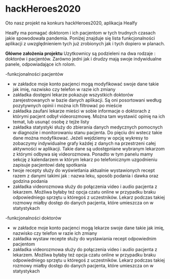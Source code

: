 # hackHeroes2020

Oto nasz projekt na konkurs hackHeroes2020, aplikacja Healfy



Healfy ma pomagać doktorom i ich pacjentom w tych trudnych czasach jakie spowodowała pandemia. 
Poniżej znajduje się lista funkcjonalności aplikacji z uwzględnieniem tych już zrobionych jak i tych dopiero w planach.




**Główne założenia projektu**
Uzytkownicy są podzieleni na dwa rodzaje : doktorów i pacjentów. Zarówno jedni jak i drudzy mają swoje indywidualne panele, odpowiadające ich rolom.


-funkcjonalności pacjentów
 - w zakładce moje konto pacjenci mogą modyfikować swoje dane takie jak imię, nazwisko czy telefon w razie ich zmiany
 - zakładka dostępni lekarze pokazuje wszystkich doktorów zarejestrowanych w bazie danych aplikacji. Są oni posortowani według pozytywnych opinii i można ich filtrować po mieście 
 - zakładka zaufani lekarze mieści w sobie informacje o doktorach z którymi pacjent odbył videorozmowę. Można tam wystawić opinię na ich temat, lub usunąć osobę z tejże listy
 - zakładka statystyki służy do zbierania danych medycznych pomocnych w diagnozie i monitorowaniu stanu pacjenta. Do pięciu dni wstecz takie dane można modyfikować. Jeżeli wejdziemy w opcję wykresy to zobaczymy indywidualne grafy każdej z danych na przestrzeni całej aktywności w aplikacji. Takie dane są udostępniane wybranym lekarzom z którymi odbywa się videorozmowa. Ponadto w tym panelu mamy sekcję z kalendarzem w którym lekarz po telefonicznym uzgodnieniu zapisuje pacjentowi datę spotkania
 - twoje recepty służy do wyświetlania aktualnie wystawionych recept razem z danymi takimi jak : nazwa leku, sposób podania i dawka oraz godzina podania
 - zakładka videorozmowa służy do połączenia video i audio pacjenta z lekarzem. Możliwa byłaby też opcja czatu online w przypadku braku odpowiedniego sprzętu u któregoś z uczestników. Lekarz podczas takiej rozmowy miałby dostęp do danych pacjenta, które umieszcza on w statystykach
 
 
 
-funkcjonalności doktorów
 - w zakładce moje konto pacjenci mogą lekarze swoje dane takie jak imię, nazwisko czy telefon w razie ich zmiany
 - zakładka wystaw recepte służy do wystawiania recept odpowiednim pacjentom
 - zakładka videorozmowa służy do połączenia video i audio pacjenta z lekarzem. Możliwa byłaby też opcja czatu online w przypadku braku odpowiedniego sprzętu u któregoś z uczestników. Lekarz podczas takiej rozmowy miałby dostęp do danych pacjenta, które umieszcza on w statystykach
